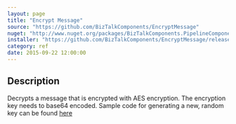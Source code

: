 ```yaml
---
layout: page
title: "Encrypt Message"
source: "https://github.com/BizTalkComponents/EncryptMessage"
nuget: "http://www.nuget.org/packages/BizTalkComponents.PipelineComponents.EncryptMessage/"
installer: "https://github.com/BizTalkComponents/EncryptMessage/releases"
category: ref
date: 2015-09-22 12:00:00
---
```


## Description ##
Decrypts a message that is encrypted with AES encryption.
The encryption key needs to base64 encoded. Sample code for generating a new, random key can be found [here](https://goo.gl/Cj9Iv1)


